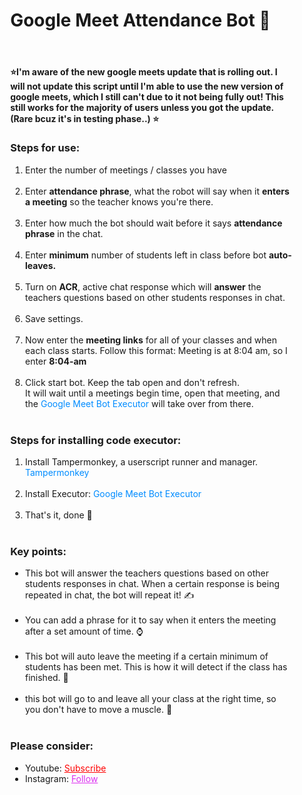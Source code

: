 <div style="width:fit-content;height: fit-content;margin: 5%;">
    <h1>Google Meet Attendance Bot 🤖</h1><br>
    <h4>⭐I'm aware of the new google meets update that is rolling out. I will not update this script until I'm able to use the new version of google meets, which I still can't due to it not being fully out! This still works for the majority of users unless you got the update. (Rare bcuz it's in testing phase..) ⭐</h4>
    <h3>Steps for use: </h3>
    <ol style="margin-bottom:10px;">
        <li>Enter the number of meetings / classes you have</li><br>
        <li>Enter <b>attendance phrase</b>, what the robot will say when it <b>enters a meeting</b> so the teacher knows
            you're there.</li><br>
        <li>Enter how much the bot should wait before it says <b>attendance phrase</b> in the chat.</li><br>
        <li>Enter <b>minimum</b> number of students left in class before bot <b>auto-leaves.</b></li><br>
        <li>Turn on <b>ACR</b>, active chat response which will <b>answer</b> the teachers questions based on other
            students responses in chat.</li><br>
        <li>Save settings.</li><br>
        <li>Now enter the <b>meeting links</b> for all of your classes and when each class starts. Follow this format:
            Meeting is at 8:04 am, so I enter <b>8:04-am</b></li><br>
        <li>Click start bot. Keep the tab open and don't refresh. <br>It will wait until a meetings begin time, open
            that meeting, and the <a target="_Blank"
                href="https://greasyfork.org/en/scripts/422503-google-meet-attendance-bot-code-executor"
                style="text-decoration: none;color: rgb(0, 140, 255);">Google Meet Bot Executor</a> will take over from
            there.</li><br>
    </ol>
    <h3>Steps for installing code executor: </h3>
    <ol style="margin-bottom:10px;">
        <li>Install Tampermonkey, a userscript runner and manager. <a target="_Blank"
                href="https://chrome.google.com/webstore/detail/tampermonkey/dhdgffkkebhmkfjojejmpbldmpobfkfo?hl=en"
                style="text-decoration: none;color: rgb(0, 140, 255)">Tampermonkey</a> </li><br>
        <li>Install Executor: <a target="_Blank"
                href="https://greasyfork.org/en/scripts/422503-google-meet-attendance-bot-code-executor"
                style="text-decoration: none;color:rgb(0, 140, 255)">Google Meet Bot Executor</a> </li><br>
        <li>That's it, done 🙌</li><br>
    </ol>
    <h3>Key points:</h3>
    <ul style="margin-bottom:10px;">
        <li>This bot will answer the teachers questions based on other students responses in chat. When a certain
            response
            is being repeated in chat, the bot will repeat it! ✍</li><br>
        <li>You can add a phrase for it to say when it enters the meeting after a set amount of time. ⌚</li><br>
        <li>This bot will auto leave the meeting if a certain minimum of students has been met. This is how it will
            detect
            if the class has finished. 🧠</li><br>
            <li>this bot will go to and leave all your class at the right time, so you don't have to move a muscle. 💪</li><br>
    </ul>
    <h3>Please consider:</h3>
    <ul>
        <li>Youtube: <a style="color:red;" target="_Blank"
                href="https://www.youtube.com/channel/UCinBnZ2BKAbCKA1w9lmFd0w">Subscribe</a></li>
        <li>Instagram: <a style="color:#dc2ef0;" target="_Blank"
                href="https://www.instagram.com/nyc.geahad.codes/">Follow</a></li>
    </ul>
    <br>


</div>
